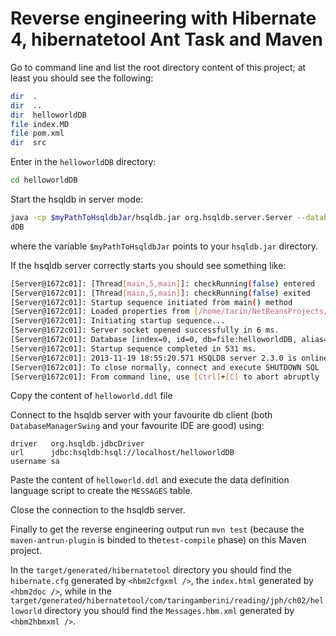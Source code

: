 Reverse engineering with Hibernate 4, hibernatetool Ant Task and Maven
======================================================================

Go to command line and list the root directory content of this project; at
least you should see the following:

```bash
dir  .
dir  ..
dir  helloworldDB
file index.MD
file pom.xml
dir  src
```

Enter in the `helloworldDB` directory:

```bash
cd helloworldDB
```

Start the hsqldb in server mode:

```bash
java -cp $myPathToHsqldbJar/hsqldb.jar org.hsqldb.server.Server --database.0 file:helloworldDB --dbname.0 helloworl
dDB
```

where the variable `$myPathToHsqldbJar` points to your `hsqldb.jar` directory.

If the hsqldb server correctly starts you should see something like:

```bash
[Server@1672c01]: [Thread[main,5,main]]: checkRunning(false) entered
[Server@1672c01]: [Thread[main,5,main]]: checkRunning(false) exited
[Server@1672c01]: Startup sequence initiated from main() method
[Server@1672c01]: Loaded properties from [/home/tarin/NetBeansProjects/my-java-persistence-with-hibernate-exercices/chapter02/pag88_reverse_engineering/helloworld_reveng/helloworldDB/server.properties]
[Server@1672c01]: Initiating startup sequence...
[Server@1672c01]: Server socket opened successfully in 6 ms.
[Server@1672c01]: Database [index=0, id=0, db=file:helloworldDB, alias=helloworlddb] opened sucessfully in 523 ms.
[Server@1672c01]: Startup sequence completed in 531 ms.
[Server@1672c01]: 2013-11-19 18:55:20.571 HSQLDB server 2.3.0 is online on port 9001
[Server@1672c01]: To close normally, connect and execute SHUTDOWN SQL
[Server@1672c01]: From command line, use [Ctrl]+[C] to abort abruptly
```

Copy the content of `helloworld.ddl` file

Connect to the hsqldb server with your favourite db client (both
`DatabaseManagerSwing` and your favourite IDE are good) using:

```
driver   org.hsqldb.jdbcDriver
url      jdbc:hsqldb:hsql://localhost/helloworldDB
username sa
```

Paste the content of `helloworld.ddl` and execute the data definition
language script to create the `MESSAGES` table.

Close the connection to the hsqldb server.

Finally to get the reverse engineering output run `mvn test` (because the
`maven-antrun-plugin` is binded to the`test-compile` phase) on this Maven
project.

In the `target/generated/hibernatetool` directory you should find the
`hibernate.cfg` generated by `<hbm2cfgxml />`, the `index.html` generated
by `<hbm2doc />`, while in the
`target/generated/hibernatetool/com/taringamberini/reading/jph/ch02/helloworld`
directory you should find the `Messages.hbm.xml` generated by `<hbm2hbmxml />`.
